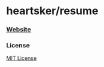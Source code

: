 # heartsker/resume

### [Website](http://heartsker.github.io/resume)

### License

[MIT License](https://github.com/heartsker/resume/blob/gh-pages/LICENSE)
